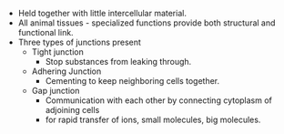 
- Held together with little intercellular material.
- All animal tissues - specialized functions provide both structural and functional link.
- Three types of junctions present
	- Tight junction
		- Stop substances from leaking through.
	- Adhering Junction
		- Cementing to keep neighboring cells together.
	- Gap junction
		- Communication with each other by connecting cytoplasm of adjoining cells 
		- for rapid transfer of ions, small molecules, big molecules.
